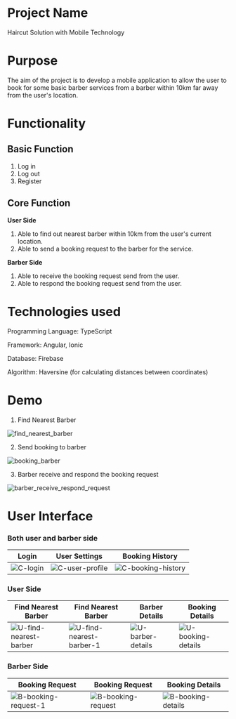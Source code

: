 # Project Name
Haircut Solution with Mobile Technology

# Purpose
The aim of the project is to develop a mobile application to allow the user to book for some basic barber services from a barber within 10km far away from the user's location.

# Functionality
## Basic Function
1. Log in
2. Log out
3. Register

## Core Function

**User Side**
1. Able to find out nearest barber within 10km from the user's current location.
2. Able to send a booking request to the barber for the service.

**Barber Side**
1. Able to receive the booking request send from the user.
2. Able to respond the booking request send from the user.

# Technologies used
Programming Language: TypeScript

Framework: Angular, Ionic

Database: Firebase

Algorithm: Haversine (for calculating distances between coordinates)

# Demo
1. Find Nearest Barber

![find_nearest_barber](https://github.com/schong91/CP-Haircut-Solution/assets/135227002/540cf7dd-2dfc-4fe1-8619-5af6b45ceee4)

2. Send booking to barber
   
![booking_barber](https://github.com/schong91/CP-Haircut-Solution/assets/135227002/53d11525-f0fb-4023-9780-9e6f1c4bfb22)

3. Barber receive and respond the booking request

![barber_receive_respond_request](https://github.com/schong91/CP-Haircut-Solution/assets/135227002/258cbe21-a442-4900-98a0-21c99f149b49)

# User Interface
### Both user and barber side
|Login|User Settings|Booking History|
|---|---|---|
|![C-login](https://github.com/schong91/CP-Haircut-Solution/assets/135227002/b6514a26-dea2-4b85-a67f-ad9b41af41f5)|![C-user-profile](https://github.com/schong91/CP-Haircut-Solution/assets/135227002/08e1d51d-b545-4554-bc19-c0835ca59b48)|![C-booking-history](https://github.com/schong91/CP-Haircut-Solution/assets/135227002/424f6eb4-a7d6-478b-983a-4b88e80b614e)|

### User Side
|Find Nearest Barber|Find Nearest Barber|Barber Details|Booking Details|
|---|---|---|---|
|![U-find-nearest-barber](https://github.com/schong91/CP-Haircut-Solution/assets/135227002/c3065f54-7a25-47f9-a8c6-289e7014278a)|![U-find-nearest-barber-1](https://github.com/schong91/CP-Haircut-Solution/assets/135227002/2e9d1639-29be-4c57-80f2-08aa39cd80aa)|![U-barber-details](https://github.com/schong91/CP-Haircut-Solution/assets/135227002/45ed26d5-6fab-4c76-ad6b-6a4c9cd66d2b)|![U-booking-details](https://github.com/schong91/CP-Haircut-Solution/assets/135227002/1144def5-8897-49e3-8dc8-a8c49011b256)|

### Barber Side
|Booking Request|Booking Request|Booking Details|
|---|---|---|
|![B-booking-request-1](https://github.com/schong91/CP-Haircut-Solution/assets/135227002/b5b05c4e-46f8-4d5e-bfe9-0eefdff0ae38)|![B-booking-request](https://github.com/schong91/CP-Haircut-Solution/assets/135227002/6dc077a2-aac2-4457-bca7-11194404a266)|![B-booking-details](https://github.com/schong91/CP-Haircut-Solution/assets/135227002/2871bb2d-d39b-41ae-beb7-8ab8e6c6c352)|







